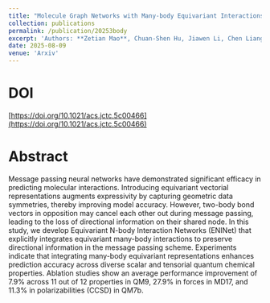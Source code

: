 ```yaml
---
title: "Molecule Graph Networks with Many-body Equivariant Interactions"
collection: publications
permalink: /publication/20253body
excerpt: 'Authors: **Zetian Mao**, Chuan-Shen Hu, Jiawen Li, Chen Liang, Diptesh Das, Masato Sumita, Kelin Xia, Koji Tsuda'
date: 2025-08-09
venue: 'Arxiv'
---
```


# DOI

[https://doi.org/10.1021/acs.jctc.5c00466](https://doi.org/10.1021/acs.jctc.5c00466)

# Abstract

Message passing neural networks have demonstrated significant efficacy in predicting molecular interactions. Introducing equivariant vectorial representations augments expressivity by capturing geometric data symmetries, thereby improving model accuracy. However, two-body bond vectors in opposition may cancel each other out during message passing, leading to the loss of directional information on their shared node. In this study, we develop Equivariant N-body Interaction Networks (ENINet) that explicitly integrates equivariant many-body interactions to preserve directional information in the message passing scheme. Experiments indicate that integrating many-body equivariant representations enhances prediction accuracy across diverse scalar and tensorial quantum chemical properties. Ablation studies show an average performance improvement of 7.9% across 11 out of 12 properties in QM9, 27.9% in forces in MD17, and 11.3% in polarizabilities (CCSD) in QM7b.